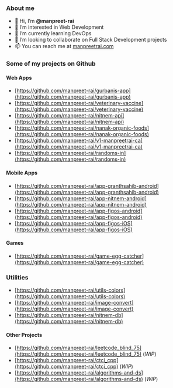 ### About me
- 👋 Hi, I’m **@manpreet-rai**
- 👀 I’m interested in Web Development
- 🌱 I’m currently learning DevOps
- 💞️ I’m looking to collaborate on Full Stack Development projects
- 📫 You can reach me at [manpreetrai.com](https://manpreetrai.com)

### Some of my projects on Github
#### Web Apps
- [https://github.com/manpreet-rai/gurbanis-app](https://github.com/manpreet-rai/gurbanis-app)
- [https://github.com/manpreet-rai/veterinary-vaccine](https://github.com/manpreet-rai/veterinary-vaccine)
- [https://github.com/manpreet-rai/nitnem-api](https://github.com/manpreet-rai/nitnem-api)
- [https://github.com/manpreet-rai/nanak-organic-foods](https://github.com/manpreet-rai/nanak-organic-foods)
- [https://github.com/manpreet-rai/v1-manpreetrai-ca](https://github.com/manpreet-rai/v1-manpreetrai-ca)
- [https://github.com/manpreet-rai/randoms-in](https://github.com/manpreet-rai/randoms-in)
#### Mobile Apps
- [https://github.com/manpreet-rai/app-granthsahib-android](https://github.com/manpreet-rai/app-granthsahib-android)
- [https://github.com/manpreet-rai/app-nitnem-android](https://github.com/manpreet-rai/app-nitnem-android)
- [https://github.com/manpreet-rai/app-figos-android](https://github.com/manpreet-rai/app-figos-android)
- [https://github.com/manpreet-rai/app-figos-iOS](https://github.com/manpreet-rai/app-figos-iOS)
#### Games
- [https://github.com/manpreet-rai/game-egg-catcher](https://github.com/manpreet-rai/game-egg-catcher)
### Utilities
- [https://github.com/manpreet-rai/utils-colors](https://github.com/manpreet-rai/utils-colors)
- [https://github.com/manpreet-rai/image-convert](https://github.com/manpreet-rai/image-convert)
- [https://github.com/manpreet-rai/nitnem-db](https://github.com/manpreet-rai/nitnem-db)
#### Other Projects
- [https://github.com/manpreet-rai/leetcode_blind_75](https://github.com/manpreet-rai/leetcode_blind_75) (_WIP_)
- [https://github.com/manpreet-rai/ctci_cpp](https://github.com/manpreet-rai/ctci_cpp) (_WIP_)
- [https://github.com/manpreet-rai/algorithms-and-ds](https://github.com/manpreet-rai/algorithms-and-ds) (_WIP_)

<!---
manpreet-rai/manpreet-rai is a ✨ special ✨ repository because its `README.md` (this file) appears on your GitHub profile.
You can click the Preview link to take a look at your changes.
--->
